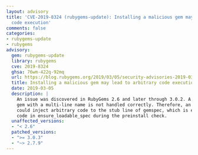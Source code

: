 ```yaml
---
layout: advisory
title: 'CVE-2019-8324 (rubygems-update): Installing a malicious gem may lead to arbitrary
  code execution'
comments: false
categories:
- rubygems-update
- rubygems
advisory:
  gem: rubygems-update
  library: rubygems
  cve: 2019-8324
  ghsa: 76wm-422q-92mq
  url: https://blog.rubygems.org/2019/03/05/security-advisories-2019-03.html
  title: Installing a malicious gem may lead to arbitrary code execution
  date: 2019-03-05
  description: |
    An issue was discovered in RubyGems 2.6 and later through 3.0.2. A crafted
    gem with a multi-line name is not handled correctly. Therefore, an attacker
    could inject arbitrary code to the stub line of gemspec, which is eval-ed by
    code in ensure_loadable_spec during the preinstall check.
  unaffected_versions:
  - "< 2.6"
  patched_versions:
  - ">= 3.0.3"
  - "~> 2.7.9"
---
```

